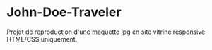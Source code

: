 # John-Doe-Traveler
Projet de reproduction d'une maquette jpg en site vitrine responsive HTML/CSS uniquement.
